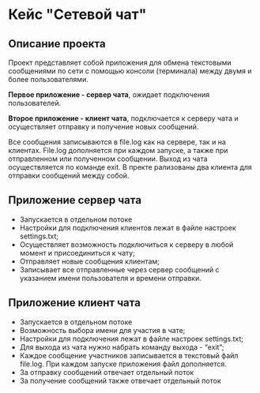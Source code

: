 # Кейс "Сетевой чат"

## Описание проекта

Проект представляет собой приложения для обмена текстовыми сообщениями по сети с помощью консоли (терминала) между двумя и более пользователями. 

**Первое приложение - сервер чата**, ожидает подключения пользователей.

**Второе приложение - клиент чата**, подключается к серверу чата и осуществляет отправку и получение новых сообщений.

Все сообщения записываются в file.log как на сервере, так и на клиентах. File.log дополняется при каждом запуске, а также при отправленном или полученном сообщении. Выход из чата осуществляется по команде exit.
В пректе рализованы два клиента для отправки сообщений между собой.

## Приложение сервер чата

- Запускается в отдельном потоке
- Настройки для подключения клиентов лежат в файле настроек settings.txt;
- Осуществляет возможность подключиться к серверу в любой момент и присоединиться к чату;
- Отправляет новые сообщения клиентам;
- Записывает все отправленные через сервер сообщений с указанием имени пользователя и времени отправки.

## Приложение клиент чата
- Запускается в отдельном потоке
- Возможность выбора имени для участия в чате;
- Настройки для подключения лежат в файле настроек settings.txt;
- Для выхода из чата нужно набрать команду выхода - “exit”;
- Каждое сообщение участников записывается в текстовый файл file.log. При каждом запуске приложения файл дополняется.
- За отправку сообщений отвечает отдельный поток
- За получение сообщений также отвечает отдельный поток
